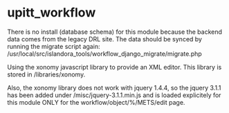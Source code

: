 # upitt_workflow
There is no install (database schema) for this module because the backend data comes from the legacy DRL site.  The data should be synced by running the migrate script again: /usr/local/src/islandora_tools/workflow_django_migrate/migrate.php

Using the xonomy javascript library to provide an XML editor.  This library is stored in /libraries/xonomy.

Also, the xonomy library does not work with jquery 1.4.4, so the jquery 3.1.1 has been added under /misc/jquery-3.1.1.min.js and is loaded explicitely for this module ONLY for the workflow/object/%/METS/edit page.
